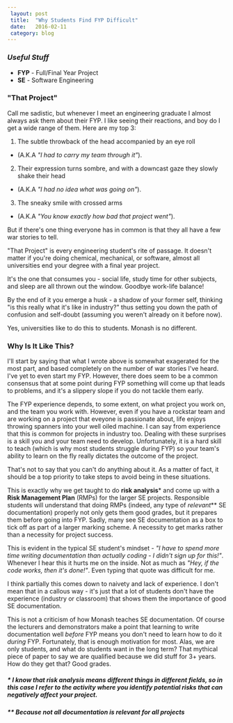 ```yaml
---
 layout: post
 title:  "Why Students Find FYP Difficult"
 date:   2016-02-11
 category: blog
---
```

### *Useful Stuff*
* **FYP** - Full/Final Year Project
* **SE** - Software Engineering

### "That Project"
Call me sadistic, but whenever I meet an engineering graduate I almost always ask them about their FYP. I like seeing their reactions, and boy do I get a wide range of them. Here are my top 3:

1. The subtle throwback of the head accompanied by an eye roll
* (A.K.A *"I had to carry my team through it"*).
2. Their expression turns sombre, and with a downcast gaze they slowly shake their head
* (A.K.A *"I had no idea what was going on"*).
3. The sneaky smile with crossed arms
* (A.K.A *"You know exactly how bad that project went"*).

But if there's one thing everyone has in common is that they all have a few war stories to tell.

"That Project" is every engineering student's rite of passage. It doesn't matter if you're doing chemical, mechanical, or software, almost all universities end your degree with a final year project.

It's the one that consumes you - social life, study time for other subjects, and sleep are all thrown out the window. Goodbye work-life balance!

By the end of it you emerge a husk - a shadow of your former self, thinking "is this really what it's like in industry?" thus setting you down the path of confusion and self-doubt (assuming you weren't already on it before now).

Yes, universities like to do this to students. Monash is no different.

### Why Is It Like This?
I'll start by saying that what I wrote above is somewhat exagerated for the most part, and based completely on the number of war stories I've heard. I've yet to even start my FYP. However, there does seem to be a common consensus that at some point during FYP something will come up that leads to problems, and it's a slippery slope if you do not tackle them early.

The FYP experience depends, to some extent, on what project you work on, and the team you work with. However, even if you have a rockstar team and are working on a project that eveyone is passionate about, life enjoys throwing spanners into your well oiled machine. I can say from experience that this is common for projects in industry too. Dealing with these surprises is a skill you and your team need to develop. Unfortunately, it is a hard skill to teach (which is why most students struggle during FYP) so your team's ability to learn on the fly really dictates the outcome of the project.

That's not to say that you can't do anything about it. As a matter of fact, it should be a top priority to take steps to avoid being in these situations.

This is exactly why we get taught to do **risk analysis**\* and come up with a **Risk Management Plan** (RMPs) for the larger SE projects.  Responsible students will understand that doing RMPs (indeed, any type of *relevant*\** SE documentation) properly not only gets them good grades, but it prepares them before going into FYP. Sadly, many see SE documentation as a box to tick off as part of a larger marking scheme. A necessity to get marks rather than a necessity for project success.

This is evident in the typical SE student's mindset - *"I have to spend more time writing documentation than actually coding - I didn't sign up for this!"*. Whenever I hear this it hurts me on the inside. Not as much as *"Hey, if the code works, then it's done!"*. Even typing that quote was difficult for me.

I think partially this comes down to naivety and lack of experience. I don't mean that in a callous way - it's just that a lot of students don't have the experience (industry or classroom) that shows them the importance of good SE documentation.

This is not a criticism of how Monash teaches SE documentation. Of course the lecturers and demonstrators make a point that learning to write documentation well *before* FYP means you don't need to learn how to do it *during* FYP. Fortunately, that is enough motivation for most. Alas, we are only students, and what do students want in the long term? That mythical piece of paper to say we are qualified because we did stuff for 3+ years. How do they get that? Good grades.

##### \* I know that **risk analysis** means different things in different fields, so in this case I refer to the activity where you identify potential risks that can negatively affect your project.

##### \** Because not all documentation is relevant for all projects